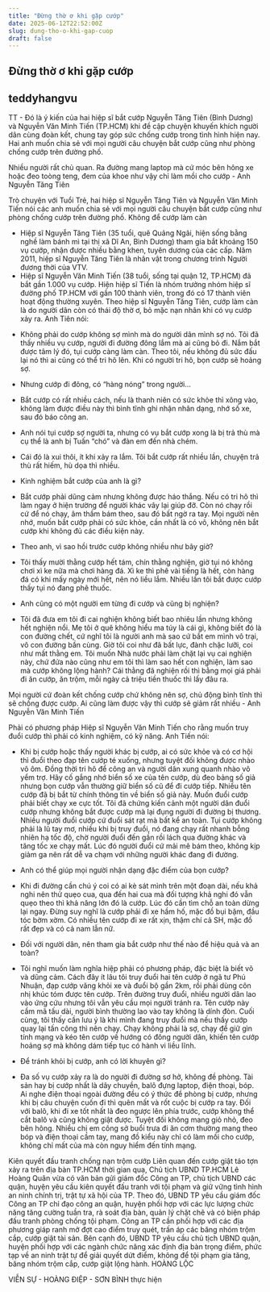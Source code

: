 ```yaml
---
title: "Đừng thờ ơ khi gặp cướp"
date: 2025-06-12T22:52:00Z
slug: dung-tho-o-khi-gap-cuop
draft: false
---
```


## Đừng thờ ơ khi gặp cướp

## teddyhangvu

TT - Đó là ý kiến của hai hiệp sĩ bắt cướp Nguyễn Tăng Tiên (Bình Dương) và Nguyễn Văn Minh Tiến (TP.HCM) khi đề cập chuyện khuyến khích người dân cùng đoàn kết, chung tay góp sức chống cướp trong tình hình hiện nay.
Hai anh muốn chia sẻ với mọi người câu chuyện bắt cướp cũng như phòng chống cướp trên đường phố.
 

Nhiều người rất chủ quan. Ra đường mang laptop mà cứ móc bên hông xe hoặc đeo toòng teng, đem của khoe như vậy chỉ làm mồi cho cướp  - Anh Nguyễn Tăng Tiên
 
Trò chuyện với Tuổi Trẻ, hai hiệp sĩ Nguyễn Tăng Tiên và Nguyễn Văn Minh Tiến nói các anh muốn chia sẻ với mọi người câu chuyện bắt cướp cũng như phòng chống cướp trên đường phố.
Không để cướp làm càn
 
* Hiệp sĩ Nguyễn Tăng Tiên (35 tuổi, quê Quảng Ngãi, hiện sống bằng nghề làm bánh mì tại thị xã Dĩ An, Bình Dương) tham gia bắt khoảng 150 vụ cướp, nhận được nhiều bằng khen, tuyên dương của các cấp. Năm 2011, hiệp sĩ Nguyễn Tăng Tiên là nhân vật trong chương trình Người đương thời của VTV.
* Hiệp sĩ Nguyễn Văn Minh Tiến (38 tuổi, sống tại quận 12, TP.HCM) đã bắt gần 1.000 vụ cướp. Hiện hiệp sĩ Tiến là nhóm trưởng nhóm hiệp sĩ đường phố TP.HCM với gần 100 thành viên, trong đó có 17 thành viên hoạt động thường xuyên.
Theo hiệp sĩ Nguyễn Tăng Tiên, cướp làm càn là do người dân còn có thái độ thờ ơ, bỏ mặc nạn nhân khi có vụ cướp xảy ra. Anh Tiên nói:
 
- Không phải do cướp không sợ mình mà do người dân mình sợ nó. Tôi đã thấy nhiều vụ cướp, người đi đường đông lắm mà ai cũng bỏ đi. Nắm bắt được tâm lý đó, tụi cướp càng làm càn. Theo tôi, nếu không đủ sức đấu lại nó thì ai cũng có thể tri hô lên. Khi có người tri hô, bọn cướp sẽ hoảng sợ.
* Nhưng cướp đi đông, có “hàng nóng” trong người...
- Bắt cướp có rất nhiều cách, nếu là thanh niên có sức khỏe thì xông vào, không làm được điều này thì bình tĩnh ghi nhận nhân dạng, nhớ số xe, sau đó báo công an.
*  Anh nói tụi cướp sợ người ta, nhưng có vụ bắt cướp xong là bị trả thù mà cụ thể là anh bị Tuấn “chó” và đàn em đến nhà chém.
- Cái đó là xui thôi, ít khi xảy ra lắm. Tôi bắt cướp rất nhiều lần, chuyện trả thù rất hiếm, hù dọa thì nhiều.
* Kinh nghiệm bắt cướp của anh là gì?
- Bắt cướp phải dũng cảm nhưng không được háo thắng. Nếu có tri hô thì làm ngay ở hiện trường để người khác vây lại giúp đỡ. Còn nó chạy rồi cứ để nó chạy, âm thầm bám theo, sau đó bất ngờ ra tay. Mọi người nên nhớ, muốn bắt cướp phải có sức khỏe, cần nhất là có võ, không nên bắt cướp khi không đủ các điều kiện này.
* Theo anh, vì sao hồi trước cướp không nhiều như bây giờ?
- Tôi thấy mười thằng cướp hết tám, chín thằng nghiện, giờ tụi nó không chơi xì ke nữa mà chơi hàng đá. Xì ke thì phê vài tiếng là hết, còn hàng đá có khi mấy ngày mới hết, nên nó liều lắm. Nhiều lần tôi bắt được cướp thấy tụi nó đang phê thuốc.
* Anh cũng có một người em từng đi cướp và cũng bị nghiện?
- Tôi đã đưa em tôi đi cai nghiện không biết bao nhiêu lần nhưng không hết nghiện nổi. Mẹ tôi ở quê không hiểu ma túy là cái gì, không biết đó là con đường chết, cứ nghĩ tôi là người anh mà sao cứ bắt em mình vô trại, vô con đường bần cùng. Giờ tôi coi như đã bất lực, đành chặc lưỡi, coi như mất thằng em.
Tôi muốn Nhà nước phải làm chặt lại vụ cai nghiện này, chứ đứa nào cũng như em tôi thì làm sao hết con nghiện, làm sao mà cướp không lộng hành? Cái thằng đã nghiện rồi thì bằng mọi giá phải đi ăn cướp, ăn trộm, mỗi ngày cả triệu tiền thuốc thì lấy đâu ra.
 

Mọi người cứ đoàn kết chống cướp chứ không nên sợ, chủ động bình tĩnh thì sẽ chống được cướp. Ai cũng làm được vậy thì cướp sẽ giảm rất nhiều - Anh Nguyễn Văn Minh Tiến
 
Phải có phương pháp
Hiệp sĩ Nguyễn Văn Minh Tiến cho rằng muốn truy đuổi cướp thì phải có kinh nghiệm, có kỹ năng. Anh Tiến nói:
- Khi bị cướp hoặc thấy người khác bị cướp, ai có sức khỏe và có cơ hội thì đuổi theo đạp tên cướp té xuống, nhưng tuyệt đối không được nhào vô ôm. Đồng thời tri hô để công an và người dân xung quanh nhào vô yểm trợ. Hãy cố gắng nhớ biển số xe của tên cướp, dù đeo bảng số giả nhưng bọn cướp vẫn thường giữ biển số cũ để đi cướp tiếp. Nhiều tên cướp đã bị bắt từ chính thông tin về biển số giả này.
Muốn đuổi cướp phải biết chạy xe cực tốt. Tôi đã chứng kiến cảnh một người dân đuổi cướp nhưng không bắt được cướp mà lại đụng người đi đường bị thương. Nhiều người đuổi cướp cứ đuổi sát rạt mà bất kể an toàn. Tụi cướp không phải là lũ tay mơ, nhiều khi bị truy đuổi, nó đang chạy rất nhanh bỗng nhiên hạ tốc độ, chờ người đuổi đến gần rồi lách qua đường khác và tăng tốc xe chạy mất. Lúc đó người đuổi cứ mải mê bám theo, không kịp giảm ga nên rất dễ va chạm với những người khác đang đi đường.
* Anh có thể giúp mọi người nhận dạng đặc điểm của bọn cướp?
- Khi đi đường cần chú ý coi có ai kè sát mình trên một đoạn dài, nếu khả nghi nên thử quẹo cua, qua đến hai cua mà đối tượng khả nghi đó vẫn quẹo theo thì khả năng lớn đó là cướp. Lúc đó cần tìm chỗ an toàn dừng lại ngay. Đừng suy nghĩ là cướp phải đi xe hầm hố, mặc đồ bụi bặm, đầu tóc bờm xờm. Có nhiều tên cướp đi xe rất xịn, thậm chí cả SH, mặc đồ rất đẹp và có cả nam lẫn nữ.
* Đối với người dân, nên tham gia bắt cướp như thế nào để hiệu quả và an toàn?
- Tôi nghĩ muốn làm nghĩa hiệp phải có phương pháp, đặc biệt là biết võ và dũng cảm. Cách đây ít lâu tôi truy đuổi hai tên cướp ở ngã tư Phú Nhuận, đạp cướp văng khỏi xe và đuổi bộ gần 2km, rồi phải dùng côn nhị khúc tóm được tên cướp. Trên đường truy đuổi, nhiều người dân lao vào ứng cứu nhưng tôi vẫn yêu cầu mọi người tránh ra. Tên cướp này cầm mã tấu dài, người bình thường lao vào tay không là dính đòn. Cuối cùng, tôi thấy cần lưu ý là khi mình đang truy đuổi mà nếu thấy cướp quay lại tấn công thì nên chạy. Chạy không phải là sợ, chạy để giữ gìn tính mạng và kéo tên cướp về hướng có đông người dân, khiến tên cướp hoảng sợ mà không dám tiếp tục có hành vi liều lĩnh.
* Để tránh khỏi bị cướp, anh có lời khuyên gì?
- Đa số vụ cướp xảy ra là do người đi đường sơ hở, không đề phòng. Tài sản hay bị cướp nhất là dây chuyền, balô đựng laptop, điện thoại, bóp. Ai nghe điện thoại ngoài đường đều có ý thức đề phòng bị cướp, nhưng khi bị câu chuyện cuốn đi thì quên mất và rốt cuộc bị cướp ra tay. Đối với balô, khi đi xe tốt nhất là đeo ngược lên phía trước, cướp không thể cắt balô và cũng không giật được. Tuyệt đối không mang giỏ nhỏ, đeo bên hông. Nhiều chị em công sở buổi trưa đi ăn cơm thường mang theo bóp và điện thoại cầm tay, mang đồ kiểu này chỉ có làm mồi cho cướp, không chỉ mất của mà còn nguy hiểm đến tính mạng.
 
Kiên quyết đấu tranh chống nạn trộm cướp
Liên quan đến cướp giật táo tợn xảy ra trên địa bàn TP.HCM thời gian qua, Chủ tịch UBND TP.HCM Lê Hoàng Quân vừa có văn bản gửi giám đốc Công an TP, chủ tịch UBND các quận, huyện yêu cầu kiên quyết đấu tranh với tội phạm và giữ vững tình hình an ninh chính trị, trật tự xã hội của TP.
Theo đó, UBND TP yêu cầu giám đốc Công an TP chỉ đạo công an quận, huyện phối hợp với các lực lượng chức năng tăng cường tuần tra, rà soát địa bàn, quản lý chặt chẽ và có biện pháp đấu tranh phòng chống tội phạm. Công an TP cần phối hợp với các địa phương giáp ranh mở đợt cao điểm truy quét, trấn áp các băng nhóm trộm cắp, cướp giật tài sản.
Bên cạnh đó, UBND TP yêu cầu chủ tịch UBND quận, huyện phối hợp với các ngành chức năng xác định địa bàn trọng điểm, phức tạp về an ninh trật tự để giải quyết dứt điểm, không để tội phạm gia tăng, băng nhóm trộm cắp, cướp giật lộng hành.
HOÀNG LỘC​
 
VIỄN SỰ - HOÀNG ĐIỆP - SƠN BÌNH thực hiện​